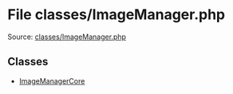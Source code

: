 File classes/ImageManager.php
=========
Source: [classes/ImageManager.php](https://github.com/PrestaShop/PrestaShop/blob/1.6.1.1/classes/ImageManager.php)


Classes
-------

* [ImageManagerCore](class.ImageManagerCore)

